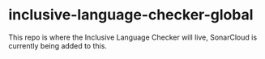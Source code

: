 # inclusive-language-checker-global
This repo is where the Inclusive Language Checker will live, SonarCloud is currently being added to this.
